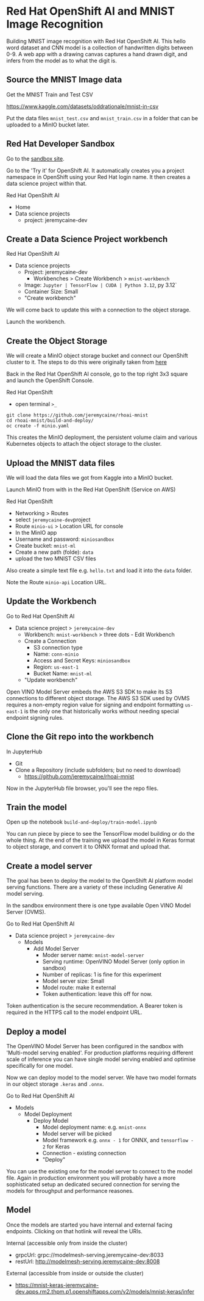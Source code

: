 # Red Hat OpenShift AI and MNIST Image Recognition
Building MNIST image recognition with Red Hat OpenShift AI. This hello word dataset and CNN model is a collection of handwritten digits between 0-9. A web app with a drawing canvas captures a hand drawn digit, and infers from the model as to what the digit is.

## Source the MNIST Image data
Get the MNIST Train and Test CSV

https://www.kaggle.com/datasets/oddrationale/mnist-in-csv 

Put the data files `mnist_test.csv` and `mnist_train.csv` in a folder that can be uploaded to a MinIO bucket later.

## Red Hat Developer Sandbox
Go to the [sandbox site](https://developers.redhat.com/developer-sandbox).

Go to the 'Try it' for OpenShift AI. It automatically creates you a project namespace in OpenShift using your Red Hat login name. It then creates a data science project within that.

Red Hat OpenShift AI
- Home
- Data science projects
    - project: jeremycaine-dev

## Create a Data Science Project workbench
Red Hat OpenShift AI
- Data science projects
    - Project: jeremycaine-dev
        - Workbenches > Create Workbench > `mnist-workbench`
    - Image: `Jupyter | TensorFlow | CUDA | Python 3.12`, py 3.12`
    - Container Size: Small
    - "Create workbench"

We will come back to update this with a connection to the object storage.

Launch the workbench.

## Create the Object Storage
We will create a MinIO object storage bucket and connect our OpenShift cluster to it. The steps to do this were originally taken from [here](https://developers.redhat.com/learning/learn:openshift-ai:automate-ml-pipeline-openshift-ai/resource/resources:set-and-execute-pipeline)

Back in the Red Hat OpenShift AI console, go to the top right 3x3 square and launch the OpenShift Console.

Red Hat OpenShift
- open terminal `>_`
```
git clone https://github.com/jeremycaine/rhoai-mnist
cd rhoai-mnist/build-and-deploy/
oc create -f minio.yaml
```
This creates the MinIO deployment, the persistent volume claim and various Kubernetes objects to attach the object storage to the cluster.

## Upload the MNIST data files
We will load the data files we got from Kaggle into a MinIO bucket.

Launch MinIO from with in the Red Hat OpenShift (Service on AWS)

Red Hat OpenShift
- Networking > Routes
- select `jeremycaine-dev`project
- Route `minio-ui` > Location URL for console
- In the MinIO app
- Username and password: `miniosandbox`
- Create bucket: `mnist-ml`
- Create a new path (folde): `data`
- upload the two MNIST CSV files

Also create a simple text file e.g. `hello.txt` and load it into the `data` folder.

Note the Route `minio-api` Location URL.

## Update the Workbench
Go to Red Hat OpenShift AI
- Data science project > `jeremycaine-dev`
    - Workbench: `mnist-workbench` > three dots - Edit Workbench
    - Create a Connection
        - S3 connection type
        - Name: `conn-minio`
        - Access and Secret Keys: `miniosandbox`
        - Region: `us-east-1`
        - Bucket Name: `mnist-ml`
    - "Update workbench"

Open VINO Model Server embeds the AWS S3 SDK to make its S3 connections to different object storage. The AWS S3 SDK used by OVMS requires a non-empty region value for signing and endpoint formatting `us-east-1` is the only one that historically works without needing special endpoint signing rules.

## Clone the Git repo into the workbench
In JupyterHub
- Git
- Clone a Repository (include subfolders; but no need to download)
    - https://github.com/jeremycaine/rhoai-mnist

Now in the JupyterHub file browser, you'll see the repo files.

## Train the model
Open up the notebook `build-and-deploy/train-model.ipynb`

You can run piece by piece to see the TensorFlow model building or do the whole thing. At the end of the training we upload the model in Keras format to object storage, and convert it to ONNX format and upload that.

## Create a model server
The goal has been to deploy the model to the OpenShift AI platform model serving functions. There are a variety of these including Generative AI model serving.

In the sandbox environment there is one type available Open VINO Model Server (OVMS).

Go to Red Hat OpenShift AI
- Data science project > `jeremycaine-dev`
    - Models
        - Add Model Server
            - Moder server name: `mnist-model-server`
            - Serving runtime: OpenVINO Model Server (only option in sandbox)
            - Number of replicas: 1 is fine for this experiment
            - Model server size: Small 
            - Model route: make it external
            - Token authentication: leave this off for now.

Token authentication is the secure recommendation. A Bearer token is required in the HTTPS call to the model endpoint URL.

## Deploy a model
The OpenVINO Model Server has been configured in the sandbox with 'Multi-model serving enabled'. For production platforms requiring different scale of inference you can have single model serving enabled and optimise specifically for one model.

Now we can deploy model to the model server. We have two model formats in our object storage `.keras` and `.onnx`.

Go to Red Hat OpenShift AI
- Models
    - Model Deployment
        - Deploy Model
            - Model deployment name: e.g. `mnist-onnx`
            - Model server will be picked
            - Model framework e.g. `onnx - 1` for ONNX, and `tensorflow - 2` for Keras
            - Connection - existing connection
            - "Deploy"

You can use the existing one for the model server to connect to the model file. Again in production environment you will probably have a more sophisticated setup an dedicated secured connection for serving the models for throughput and performance reasones.

## Model
Once the models are started you have internal and external facing endpoints. Clicking on that hotlink will reveal the URIs.

Internal (accessible only from inside the cluster)
- grpcUrl: grpc://modelmesh-serving.jeremycaine-dev:8033
- restUrl: http://modelmesh-serving.jeremycaine-dev:8008

External (accessible from inside or outside the cluster)
- https://mnist-keras-jeremycaine-dev.apps.rm2.thpm.p1.openshiftapps.com/v2/models/mnist-keras/infer

